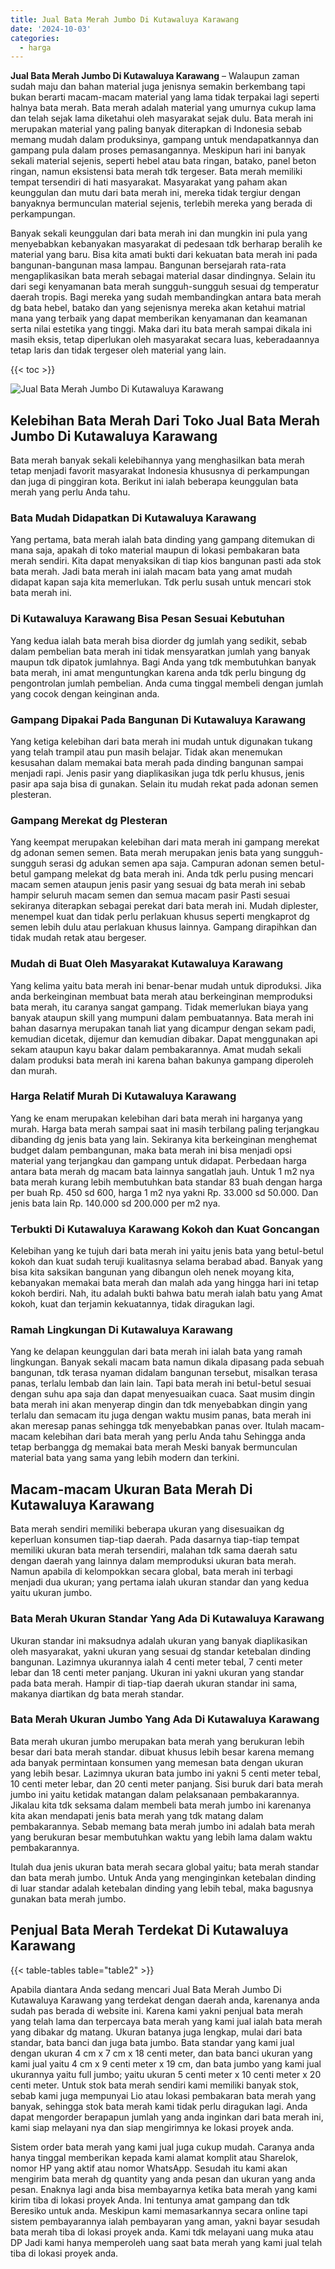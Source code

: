 ```yaml
---
title: Jual Bata Merah Jumbo Di Kutawaluya Karawang
date: '2024-10-03'
categories:
  - harga
---
```


**Jual Bata Merah Jumbo Di Kutawaluya Karawang** – Walaupun zaman sudah maju dan bahan material juga jenisnya semakin berkembang tapi bukan berarti macam-macam material yang lama tidak terpakai lagi seperti halnya bata merah. Bata merah adalah material yang umurnya cukup lama dan telah sejak lama diketahui oleh masyarakat sejak dulu. Bata merah ini merupakan material yang paling banyak diterapkan di Indonesia sebab memang mudah dalam produksinya, gampang untuk mendapatkannya dan gampang pula dalam proses pemasangannya. Meskipun hari ini banyak sekali material sejenis, seperti hebel atau bata ringan, batako, panel beton ringan, namun eksistensi bata merah tdk tergeser. Bata merah memiliki tempat tersendiri di hati masyarakat. Masyarakat yang paham akan keunggulan dan mutu dari bata merah ini, mereka tidak tergiur dengan banyaknya bermunculan material sejenis, terlebih mereka yang berada di perkampungan.

Banyak sekali keunggulan dari bata merah ini dan mungkin ini pula yang menyebabkan kebanyakan masyarakat di pedesaan tdk berharap beralih ke material yang baru. Bisa kita amati bukti dari kekuatan bata merah ini pada bangunan-bangunan masa lampau. Bangunan bersejarah rata-rata mengaplikasikan bata merah sebagai material dasar dindingnya. Selain itu dari segi kenyamanan bata merah sungguh-sungguh sesuai dg temperatur daerah tropis. Bagi mereka yang sudah membandingkan antara bata merah dg bata hebel, batako dan yang sejenisnya mereka akan ketahui matrial mana yang terbaik yang dapat memberikan kenyamanan dan keamanan serta nilai estetika yang tinggi. Maka dari itu bata merah sampai dikala ini masih eksis, tetap diperlukan oleh masyarakat secara luas, keberadaannya tetap laris dan tidak tergeser oleh material yang lain.

{{< toc >}}

![Jual Bata Merah Jumbo Di Kutawaluya Karawang](/images/jual-bata-merah-26.png)

## Kelebihan Bata Merah Dari Toko Jual Bata Merah Jumbo Di Kutawaluya Karawang

Bata merah banyak sekali kelebihannya yang menghasilkan bata merah tetap menjadi favorit masyarakat Indonesia khususnya di perkampungan dan juga di pinggiran kota. Berikut ini ialah beberapa keunggulan bata merah yang perlu Anda tahu.

### Bata Mudah Didapatkan Di Kutawaluya Karawang

Yang pertama, bata merah ialah bata dinding yang gampang ditemukan di mana saja, apakah di toko material maupun di lokasi pembakaran bata merah sendiri. Kita dapat menyaksikan di tiap kios bangunan pasti ada stok bata merah. Jadi bata merah ini ialah macam bata yang amat mudah didapat kapan saja kita memerlukan. Tdk perlu susah untuk mencari stok bata merah ini.

### Di Kutawaluya Karawang Bisa Pesan Sesuai Kebutuhan

Yang kedua ialah bata merah bisa diorder dg jumlah yang sedikit, sebab dalam pembelian bata merah ini tidak mensyaratkan jumlah yang banyak maupun tdk dipatok jumlahnya. Bagi Anda yang tdk membutuhkan banyak bata merah, ini amat menguntungkan karena anda tdk perlu bingung dg pengontrolan jumlah pembelian. Anda cuma tinggal membeli dengan jumlah yang cocok dengan keinginan anda.

### Gampang Dipakai Pada Bangunan Di Kutawaluya Karawang

Yang ketiga kelebihan dari bata merah ini mudah untuk digunakan tukang yang telah trampil atau pun masih belajar. Tidak akan menemukan kesusahan dalam memakai bata merah pada dinding bangunan sampai menjadi rapi. Jenis pasir yang diaplikasikan juga tdk perlu khusus, jenis pasir apa saja bisa di gunakan. Selain itu mudah rekat pada adonan semen plesteran.

### Gampang Merekat dg Plesteran

Yang keempat merupakan kelebihan dari mata merah ini gampang merekat dg adonan semen semen. Bata merah merupakan jenis bata yang sungguh-sungguh serasi dg adukan semen apa saja. Campuran adonan semen betul-betul gampang melekat dg bata merah ini. Anda tdk perlu pusing mencari macam semen ataupun jenis pasir yang sesuai dg bata merah ini sebab hampir seluruh macam semen dan semua macam pasir Pasti sesuai sekiranya diterapkan sebagai perekat dari bata merah ini. Mudah diplester, menempel kuat dan tidak perlu perlakuan khusus seperti mengkaprot dg semen lebih dulu atau perlakuan khusus lainnya. Gampang dirapihkan dan tidak mudah retak atau bergeser.

### Mudah di Buat Oleh Masyarakat Kutawaluya Karawang

Yang kelima yaitu bata merah ini benar-benar mudah untuk diproduksi. Jika anda berkeinginan membuat bata merah atau berkeinginan memproduksi bata merah, itu caranya sangat gampang. Tidak memerlukan biaya yang banyak ataupun skill yang mumpuni dalam pembuatannya. Bata merah ini bahan dasarnya merupakan tanah liat yang dicampur dengan sekam padi, kemudian dicetak, dijemur dan kemudian dibakar. Dapat menggunakan api sekam ataupun kayu bakar dalam pembakarannya. Amat mudah sekali dalam produksi bata merah ini karena bahan bakunya gampang diperoleh dan murah.

### Harga Relatif Murah Di Kutawaluya Karawang

Yang ke enam merupakan kelebihan dari bata merah ini harganya yang murah. Harga bata merah sampai saat ini masih terbilang paling terjangkau dibanding dg jenis bata yang lain. Sekiranya kita berkeinginan menghemat budget dalam pembangunan, maka bata merah ini bisa menjadi opsi material yang terjangkau dan gampang untuk didapat. Perbedaan harga antara bata merah dg macam bata lainnya sangatlah jauh. Untuk 1 m2 nya bata merah kurang lebih membutuhkan bata standar 83 buah dengan harga per buah Rp. 450 sd 600, harga 1 m2 nya yakni Rp. 33.000 sd 50.000. Dan jenis bata lain Rp. 140.000 sd 200.000 per m2 nya.

### Terbukti Di Kutawaluya Karawang Kokoh dan Kuat Goncangan

Kelebihan yang ke tujuh dari bata merah ini yaitu jenis bata yang betul-betul kokoh dan kuat sudah teruji kualitasnya selama berabad abad. Banyak yang bisa kita saksikan bangunan yang dibangun oleh nenek moyang kita, kebanyakan memakai bata merah dan malah ada yang hingga hari ini tetap kokoh berdiri. Nah, itu adalah bukti bahwa batu merah ialah batu yang Amat kokoh, kuat dan terjamin kekuatannya, tidak diragukan lagi.

### Ramah Lingkungan Di Kutawaluya Karawang

Yang ke delapan keunggulan dari bata merah ini ialah bata yang ramah lingkungan. Banyak sekali macam bata namun dikala dipasang pada sebuah bangunan, tdk terasa nyaman didalam bangunan tersebut, misalkan terasa panas, terlalu lembab dan lain lain. Tapi bata merah ini betul-betul sesuai dengan suhu apa saja dan dapat menyesuaikan cuaca. Saat musim dingin bata merah ini akan menyerap dingin dan tdk menyebabkan dingin yang terlalu dan semacam itu juga dengan waktu musim panas, bata merah ini akan meresap panas sehingga tdk menyebabkan panas over. Itulah macam-macam kelebihan dari bata merah yang perlu Anda tahu Sehingga anda tetap berbangga dg memakai bata merah Meski banyak bermunculan material bata yang sama yang lebih modern dan terkini.

## Macam-macam Ukuran Bata Merah Di Kutawaluya Karawang

Bata merah sendiri memiliki beberapa ukuran yang disesuaikan dg keperluan konsumen tiap-tiap daerah. Pada dasarnya tiap-tiap tempat memiliki ukuran bata merah tersendiri, malahan tdk sama daerah satu dengan daerah yang lainnya dalam memproduksi ukuran bata merah. Namun apabila di kelompokkan secara global, bata merah ini terbagi menjadi dua ukuran; yang pertama ialah ukuran standar dan yang kedua yaitu ukuran jumbo.

### Bata Merah Ukuran Standar Yang Ada Di Kutawaluya Karawang

Ukuran standar ini maksudnya adalah ukuran yang banyak diaplikasikan oleh masyarakat, yakni ukuran yang sesuai dg standar ketebalan dinding bangunan. Lazimnya ukurannya ialah 4 centi meter tebal, 7 centi meter lebar dan 18 centi meter panjang. Ukuran ini yakni ukuran yang standar pada bata merah. Hampir di tiap-tiap daerah ukuran standar ini sama, makanya diartikan dg bata merah standar.

### Bata Merah Ukuran Jumbo Yang Ada Di Kutawaluya Karawang

Bata merah ukuran jumbo merupakan bata merah yang berukuran lebih besar dari bata merah standar. dibuat khusus lebih besar karena memang ada banyak permintaan konsumen yang memesan bata dengan ukuran yang lebih besar. Lazimnya ukuran bata jumbo ini yakni 5 centi meter tebal, 10 centi meter lebar, dan 20 centi meter panjang. Sisi buruk dari bata merah jumbo ini yaitu ketidak matangan dalam pelaksanaan pembakarannya. Jikalau kita tdk seksama dalam membeli bata merah jumbo ini karenanya kita akan mendapati jenis bata merah yang tdk matang dalam pembakarannya. Sebab memang bata merah jumbo ini adalah bata merah yang berukuran besar membutuhkan waktu yang lebih lama dalam waktu pembakarannya.

Itulah dua jenis ukuran bata merah secara global yaitu; bata merah standar dan bata merah jumbo. Untuk Anda yang menginginkan ketebalan dinding di luar standar adalah ketebalan dinding yang lebih tebal, maka bagusnya gunakan bata merah jumbo.

## Penjual Bata Merah Terdekat Di Kutawaluya Karawang

{{< table-tables table="table2" >}}

Apabila diantara Anda sedang mencari Jual Bata Merah Jumbo Di Kutawaluya Karawang yang terdekat dengan daerah anda, karenanya anda sudah pas berada di website ini. Karena kami yakni penjual bata merah yang telah lama dan terpercaya bata merah yang kami jual ialah bata merah yang dibakar dg matang. Ukuran batanya juga lengkap, mulai dari bata standar, bata banci dan juga bata jumbo. Bata standar yang kami jual dengan ukuran 4 cm x 7 cm x 18 centi meter, dan bata banci ukuran yang kami jual yaitu 4 cm x 9 centi meter x 19 cm, dan bata jumbo yang kami jual ukurannya yaitu full jumbo; yaitu ukuran 5 centi meter x 10 centi meter x 20 centi meter. Untuk stok bata merah sendiri kami memiliki banyak stok, sebab kami juga mempunyai Lio atau lokasi pembakaran bata merah yang banyak, sehingga stok bata merah kami tidak perlu diragukan lagi. Anda dapat mengorder berapapun jumlah yang anda inginkan dari bata merah ini, kami siap melayani nya dan siap mengirimnya ke lokasi proyek anda.

Sistem order bata merah yang kami jual juga cukup mudah. Caranya anda hanya tinggal memberikan kepada kami alamat komplit atau Sharelok, nomor HP yang aktif atau nomor WhatsApp. Sesudah itu kami akan mengirim bata merah dg quantity yang anda pesan dan ukuran yang anda pesan. Enaknya lagi anda bisa membayarnya ketika bata merah yang kami kirim tiba di lokasi proyek Anda. Ini tentunya amat gampang dan tdk Beresiko untuk anda. Meskipun kami memasarkannya secara online tapi sistem pembayarannya ialah pembayaran yang aman, yakni bayar sesudah bata merah tiba di lokasi proyek anda. Kami tdk melayani uang muka atau DP Jadi kami hanya memperoleh uang saat bata merah yang kami jual telah tiba di lokasi proyek anda.
